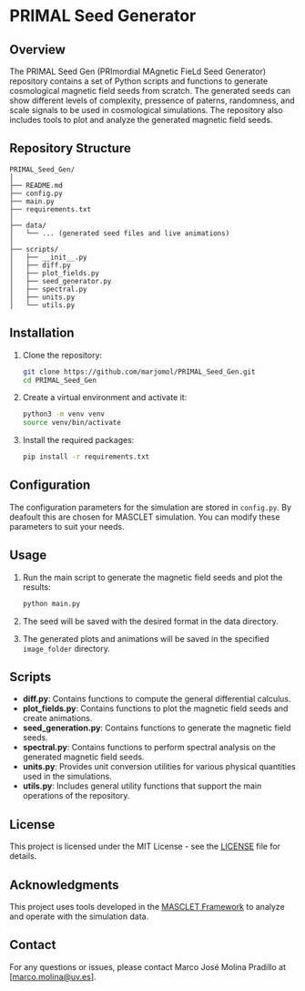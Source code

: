 # PRIMAL Seed Generator

## Overview

The PRIMAL Seed Gen (PRImordial MAgnetic FieLd Seed Generator) repository contains a set of Python scripts and functions to generate cosmological magnetic field seeds from scratch. The generated seeds can show different levels of complexity, pressence of paterns, randomness, and scale signals to be used in cosmological simulations. The repository also includes tools to plot and analyze the generated magnetic field seeds.

## Repository Structure

```
PRIMAL_Seed_Gen/
│
├── README.md
├── config.py
├── main.py
├── requirements.txt
│
├── data/
│   └── ... (generated seed files and live animations)
│
├── scripts/
│   ├── __init__.py
│   ├── diff.py
│   ├── plot_fields.py
│   ├── seed_generator.py
│   ├── spectral.py
│   ├── units.py
│   └── utils.py
```

## Installation

1. Clone the repository:
    ```bash
    git clone https://github.com/marjomol/PRIMAL_Seed_Gen.git
    cd PRIMAL_Seed_Gen
    ```

2. Create a virtual environment and activate it:
    ```bash
    python3 -m venv venv
    source venv/bin/activate
    ```

3. Install the required packages:
    ```bash
    pip install -r requirements.txt
    ```

## Configuration

The configuration parameters for the simulation are stored in `config.py`. By deafoult this are chosen for MASCLET simulation. You can modify these parameters to suit your needs.

## Usage

1. Run the main script to generate the magnetic field seeds and plot the results:
    ```bash
    python main.py
    ```

2. The seed will be saved with the desired format in the data directory. 

3. The generated plots and animations will be saved in the specified `image_folder` directory.

## Scripts

- **diff.py**: Contains functions to compute the general differential calculus.
- **plot_fields.py**: Contains functions to plot the magnetic field seeds and create animations.
- **seed_generation.py**: Contains functions to generate the magnetic field seeds.
- **spectral.py**: Contains functions to perform spectral analysis on the generated magnetic field seeds.
- **units.py**: Provides unit conversion utilities for various physical quantities used in the simulations.
- **utils.py**: Includes general utility functions that support the main operations of the repository.

## License

This project is licensed under the MIT License - see the [LICENSE](LICENSE) file for details.

## Acknowledgments

This project uses tools developed in the [MASCLET Framework](https://github.com/dvallesp/masclet_framework.git) to analyze and operate with the simulation data.

## Contact

For any questions or issues, please contact Marco José Molina Pradillo at [marco.molina@uv.es].